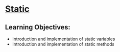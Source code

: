 # [Static](https://login.codingdojo.com/m/315/9380/63318)

## Learning Objectives:

- Introduction and implementation of static variables
- Introduction and implementation of static methods